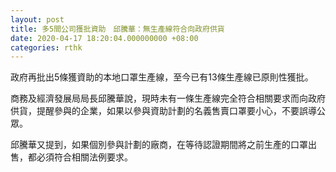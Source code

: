```yaml
---
layout: post
title: 多5間公司獲批資助　邱騰華：無生產線符合向政府供貨
date: 2020-04-17 18:20:04.000000000 +08:00
categories: rthk
---
```


政府再批出5條獲資助的本地口罩生產線，至今已有13條生產線已原則性獲批。

商務及經濟發展局局長邱騰華說，現時未有一條生產線完全符合相關要求而向政府供貨，提醒參與的企業，如果以參與資助計劃的名義售賣口罩要小心，不要誤導公眾。

邱騰華又提到，如果個別參與計劃的廠商，在等待認證期間將之前生產的口罩出售，都必須符合相關法例要求。
